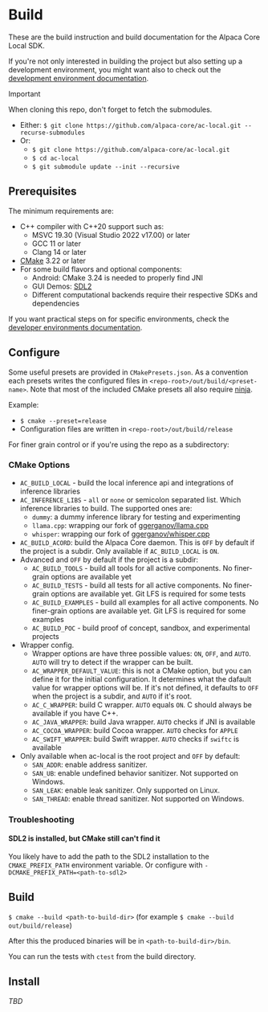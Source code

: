 # Build

These are the build instruction and build documentation for the Alpaca Core Local SDK.

If you're not only interested in building the project but also setting up a development environment, you might want also to check out the [development environment documentation](dev-env.md).

> [!IMPORTANT]
> When cloning this repo, don't forget to fetch the submodules.
> * Either: `$ git clone https://github.com/alpaca-core/ac-local.git --recurse-submodules`
> * Or:
>    * `$ git clone https://github.com/alpaca-core/ac-local.git`
>    * `$ cd ac-local`
>    * `$ git submodule update --init --recursive`

## Prerequisites

The minimum requirements are:

* C++ compiler with C++20 support such as:
    * MSVC 19.30 (Visual Studio 2022 v17.00) or later
    * GCC 11 or later
    * Clang 14 or later
* [CMake](https://cmake.org/) 3.22 or later
* For some build flavors and optional components:
    * Android: CMake 3.24 is needed to properly find JNI
    * GUI Demos: [SDL2](https://wiki.libsdl.org/SDL2/FrontPage)
    * Different computational backends require their respective SDKs and dependencies

If you want practical steps on for specific environments, check the [developer environments documentation](dev-env.md).

## Configure

Some useful presets are provided in `CMakePresets.json`. As a convention each presets writes the configured files in `<repo-root>/out/build/<preset-name>`. Note that most of the included CMake presets all also require [ninja](https://ninja-build.org/).

Example:

* `$ cmake --preset=release`
* Configuration files are written in `<repo-root>/out/build/release`

For finer grain control or if you're using the repo as a subdirectory:

### CMake Options

* `AC_BUILD_LOCAL` - build the local inference api and integrations of inference libraries
* `AC_INFERENCE_LIBS` - `all` or `none` or semicolon separated list. Which inference libraries to build. The supported ones are:
    * `dummy`: a dummy inference library for testing and experimenting
    * `llama.cpp`: wrapping our fork of [ggerganov/llama.cpp](https://github.com/ggerganov/llama.cpp)
    * `whisper`: wrapping our fork of [ggerganov/whisper.cpp](https://github.com/ggerganov/whisper.cpp)
* `AC_BUILD_ACORD`: build the Alpaca Core daemon. This is `OFF` by default if the project is a subdir. Only available if `AC_BUILD_LOCAL` is `ON`.
* Advanced and `OFF` by default if the project is a subdir:
    * `AC_BUILD_TOOLS` - build all tools for all active components. No finer-grain options are available yet
    * `AC_BUILD_TESTS` - build all tests for all active components. No finer-grain options are available yet. Git LFS is required for some tests
    * `AC_BUILD_EXAMPLES` - build all examples for all active components. No finer-grain options are available yet. Git LFS is required for some examples
    * `AC_BUILD_POC` - build proof of concept, sandbox, and experimental projects
* Wrapper config. 
    * Wrapper options are have three possible values: `ON`, `OFF`, and `AUTO`. `AUTO` will try to detect if the wrapper can be built.
    * `AC_WRAPPER_DEFAULT_VALUE`: this is not a CMake option, but you can define it for the initial configuration. It determines what the dafault value for wrapper options will be. If it's not defined, it defaults to `OFF` when the project is a subdir, and `AUTO` if it's root.
    * `AC_C_WRAPPER`: build C wrapper. `AUTO` equals `ON`. C should always be available if you have C++.
    * `AC_JAVA_WRAPPER`: build Java wrapper. `AUTO` checks if JNI is available
    * `AC_COCOA_WRAPPER`: build Cocoa wrapper. `AUTO` checks for `APPLE`
    * `AC_SWIFT_WRAPPER`: build Swift wrapper. `AUTO` checks if `swiftc` is available
* Only available when ac-local is the root project and `OFF` by default:
    * `SAN_ADDR`: enable address sanitizer.
    * `SAN_UB`: enable undefined behavior sanitizer. Not supported on Windows.
    * `SAN_LEAK`: enable leak sanitizer. Only supported on Linux.
    * `SAN_THREAD`: enable thread sanitizer. Not supported on Windows.

### Troubleshooting

#### SDL2 is installed, but CMake still can't find it

You likely have to add the path to the SDL2 installation to the `CMAKE_PREFIX_PATH` environment variable. Or configure with `-DCMAKE_PREFIX_PATH=<path-to-sdl2>`

## Build

`$ cmake --build <path-to-build-dir>` (for example `$ cmake --build out/build/release`)

After this the produced binaries will be in `<path-to-build-dir>/bin`.

You can run the tests with `ctest` from the build directory.

## Install

*TBD*
